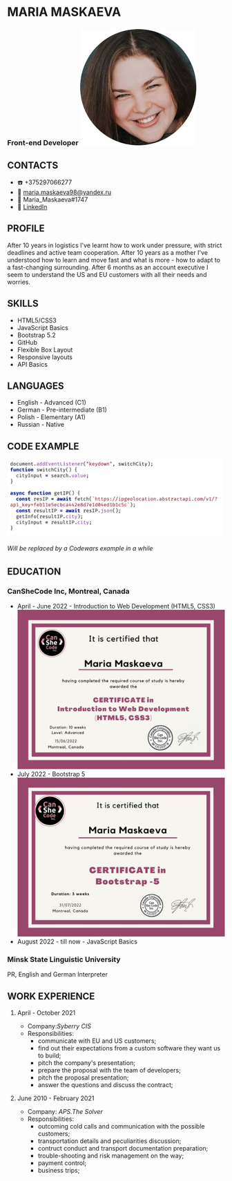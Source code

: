 # MARIA MASKAEVA
### Front-end Developer                 ![CV Photo](assets/cv_photo.jpeg)



## CONTACTS
* ☎️ +375297066277                 
* 📧 maria.maskaeva98@yandex.ru    
* 🤯 Maria_Maskaeva#1747
* 🤝 [LinkedIn](https://www.linkedin.com/in/maria-maskaeva-16389b73/)



## PROFILE 
After 10 years in logistics I've learnt how to work under pressure, with strict deadlines and active team cooperation.
After 10 years as a mother I've understood how to learn and move fast and what is more - how to adapt to a fast-changing surrounding.
After 6 months as an account executive I seem to understand the US and EU customers with all their needs and worries.



## SKILLS
* HTML5/CSS3
* JavaScript Basics
* Bootstrap 5.2
* GitHub
* Flexible Box Layout
* Responsive layouts
* API Basics




## LANGUAGES

* English - Advanced (C1)
* German - Pre-intermediate (B1)
* Polish - Elementary (A1)
* Russian - Native




## CODE EXAMPLE 
![Code example](assets/code_example.jpg)
###### Will be replaced by a Codewars example in a while




## EDUCATION
### CanSheCode Inc, Montreal, Canada
* April - June 2022 - Introduction to Web Development (HTML5, CSS3)
![HTML/CSS Certficate](assets/html_cert.jpg)
* July 2022 - Bootstrap 5
![Bootstrap Certificate](assets/bootstrap_cert.jpg)
* August 2022 - till now - JavaScript Basics

### Minsk State Linguistic University
PR, English and German Interpreter




## WORK EXPERIENCE

1. April - October 2021 
    + Company:_Syberry CIS_
    + Responsibilities:
        - communicate with EU and US customers;
        - find out their expectations from a custom software they want us to build;
        - pitch the company's presentation;
        - prepare the proposal with the team of developers;
        - pitch the proposal presentation;
        - answer the questions and discuss the contract;

2. June 2010 - February 2021
    + Company: _APS.The Solver_
    + Responsibilities:
        - outcoming cold calls and communication with the possible customers;
        - transportation details and peculiarities discussion;
        - contruct conduct and transport documentation preparation;
        - trouble-shooting and risk management on the way;
        - payment control;
        - business trips;



















